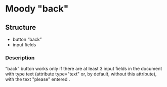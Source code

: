 # Moody "back"

## Structure
- button “back” 
- input fields

### Description
“back” button works only if there are at least 3 input fields in the document with type text (attribute type="text" or, by default, without this attribute), with the text "please" entered .